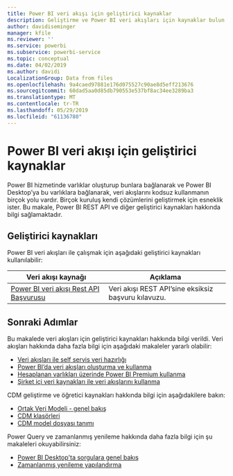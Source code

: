 ```yaml
---
title: Power BI veri akışı için geliştirici kaynaklar
description: Geliştirme ve Power BI veri akışları için kaynaklar bulun
author: davidiseminger
manager: kfile
ms.reviewer: ''
ms.service: powerbi
ms.subservice: powerbi-service
ms.topic: conceptual
ms.date: 04/02/2019
ms.author: davidi
LocalizationGroup: Data from files
ms.openlocfilehash: 9a4caed97881e176d075527c90ae8d5eff213676
ms.sourcegitcommit: 60dad5aa0d85db790553e537bf8ac34ee3289ba3
ms.translationtype: MT
ms.contentlocale: tr-TR
ms.lasthandoff: 05/29/2019
ms.locfileid: "61136780"
---
```

# <a name="developer-resources-for-power-bi-dataflows"></a>Power BI veri akışı için geliştirici kaynaklar

Power BI hizmetinde varlıklar oluşturup bunlara bağlanarak ve Power BI Desktop’ya bu varlıklara bağlanarak, veri akışlarını kodsuz kullanmanın birçok yolu vardır. Birçok kuruluş kendi çözümlerini geliştirmek için esneklik ister. Bu makale, Power BI REST API ve diğer geliştirici kaynakları hakkında bilgi sağlamaktadır.


## <a name="developer-resources"></a>Geliştirici kaynakları

Power BI veri akışları ile çalışmak için aşağıdaki geliştirici kaynakları kullanılabilir:


| Veri akışı kaynağı | Açıklama |
| --- | --- |
| [Power BI veri akışı Rest API Başvurusu](https://go.microsoft.com/fwlink/?linkid=2047629)    | Veri akışı REST API’sine eksiksiz başvuru kılavuzu.|


## <a name="next-steps"></a>Sonraki Adımlar

Bu makalede veri akışları için geliştirici kaynakları hakkında bilgi verildi. Veri akışları hakkında daha fazla bilgi için aşağıdaki makaleler yararlı olabilir:

* [Veri akışları ile self servis veri hazırlığı](service-dataflows-overview.md)
* [Power BI’da veri akışları oluşturma ve kullanma](service-dataflows-create-use.md)
* [Hesaplanan varlıkları üzerinde Power BI Premium kullanma](service-dataflows-computed-entities-premium.md)
* [Şirket içi veri kaynakları ile veri akışlarını kullanma](service-dataflows-on-premises-gateways.md)

CDM geliştirme ve öğretici kaynakları hakkında bilgi için aşağıdakilere bakın:
* [Ortak Veri Modeli - genel bakış ](https://docs.microsoft.com/powerapps/common-data-model/overview)
* [CDM klasörleri](https://go.microsoft.com/fwlink/?linkid=2045304)
* [CDM model dosyası tanımı](https://go.microsoft.com/fwlink/?linkid=2045521)


Power Query ve zamanlanmış yenileme hakkında daha fazla bilgi için şu makaleleri okuyabilirsiniz:
* [Power BI Desktop'ta sorgulara genel bakış](desktop-query-overview.md)
* [Zamanlanmış yenileme yapılandırma](refresh-scheduled-refresh.md)



